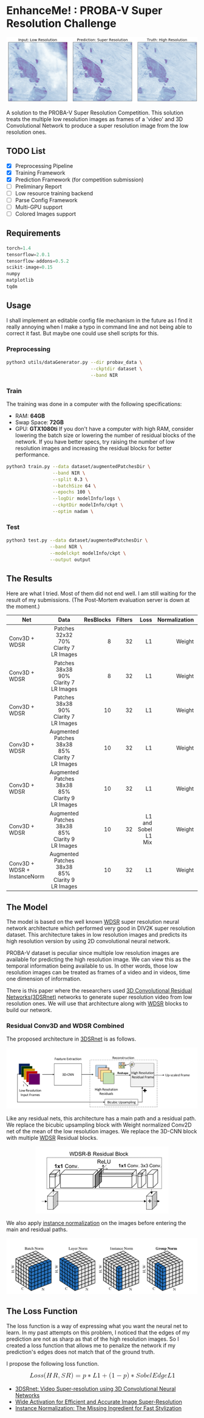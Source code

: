 # EnhanceMe! : PROBA-V Super Resolution Challenge
<p align="center"> <img src="img/lr2hr.png"> </p>

A solution to the PROBA-V Super Resolution Competition. This solution treats the multiple low resolution images as frames of a 'video' and 3D Convolutional Network to produce a super resolution image from the low resolution ones.


## TODO List
- [x] Preprocessing Pipeline
- [x] Training Framework
- [x] Prediction Framework (for competition submission)
- [ ] Preliminary Report
- [ ] Low resource training backend
- [ ] Parse Config Framework
- [ ] Multi-GPU support
- [ ] Colored Images support

## Requirements
```python
torch=1.4
tensorflow=2.0.1
tensorflow-addons=0.5.2
scikit-image=0.15
numpy
matplotlib
tqdm
```

## Usage
I shall implement an editable config file mechanism in the future as I find it really annoying when I make a typo in command line and not being able to correct it fast. But maybe one could use shell scripts for this.
### Preprocessing
```sh
python3 utils/dataGenerator.py --dir probav_data \
                               --ckptdir dataset \
                               --band NIR

```
### Train

The training was done in a computer with the following specifications:
* RAM: **64GB**
* Swap Space: **72GB**
* GPU: **GTX1080ti**
If you don't have a computer with high RAM, consider lowering the batch size or lowering the number of residual blocks of the network. If you have better specs, try raising the number of low resolution images and increasing the residual blocks for better performance.

```sh
python3 train.py --data dataset/augmentedPatchesDir \
                 --band NIR \
                 --split 0.3 \
                 --batchSize 64 \
                 --epochs 100 \
                 --logDir modelInfo/logs \
                 --ckptDir modelInfo/ckpt \
                 --optim nadam \

```
### Test
```sh
python3 test.py --data dataset/augmentedPatchesDir \
                --band NIR \
                --modelckpt modelInfo/ckpt \
                --output output
```

## The Results
Here are what I tried. Most of them did not end well. I am still waiting for the result of my submissions. (The Post-Mortem evaluation server is down at the moment.)

| Net           | Data          | ResBlocks | Filters  | Loss | Normalization |Score |
| ------------- |:-------------:| -----:| -----:|-----:|-----:|-----:|
| Conv3D + WDSR    | Patches 32x32 70% Clarity 7 LR Images | 8 |32  |L1  | Weight  |-  |
| Conv3D + WDSR      | Patches 38x38  90% Clarity 7 LR Images |   8 | 32    |L1    | Weight  |-    |
| Conv3D + WDSR      | Patches 38x38  90% Clarity 7 LR Images |   10 | 32    |L1    | Weight  |-    |
| Conv3D + WDSR      | Augmented Patches 38x38 85% Clarity 7 LR Images |   10 | 32    |L1    | Weight  |-    |
| Conv3D + WDSR      | Augmented Patches 38x38 85% Clarity 9 LR Images |   10 | 32    |L1    | Weight  |-    |
| Conv3D + WDSR  | Augmented Patches 38x38 85% Clarity 9 LR Images |   10 | 32    |L1 and Sobel L1 Mix   | Weight  |-    |
| Conv3D + WDSR + InstanceNorm     | Augmented Patches 38x38 85% Clarity 9 LR Images |   10 | 32    |L1    | Weight  |-    |

## The Model
The model is based on the well known [WDSR](https://arxiv.org/abs/1808.08718) super resolution neural network architecture which performed very good in DIV2K super resolution dataset. This architecture takes in low resolution images and predicts its high resolution version by using 2D convolutional neural network.

PROBA-V dataset is peculiar since multiple low resolution images are available for predicting the high resolution image. We can view this as the temporal information being available to us. In other words, those low resolution images can be treated as frames of a video and in videos, time one dimension of information.

There is this paper where the researchers used [3D Convolutional Residual Networks(3DSRnet)](https://arxiv.org/abs/1812.09079) networks to generate super resolution video from low resolution ones. We will use that architecture along with [WDSR](https://arxiv.org/abs/1808.08718) blocks to build our network.

### Residual Conv3D and WDSR Combined
The proposed architecture in [3DSRnet](https://arxiv.org/abs/1812.09079) is as follows.

<p align="center"> <img src="img/3DSRnet.png"> </p>

Like any residual nets, this architecture has a main path and a residual path. We replace the bicubic upsampling block with Weight normalized Conv2D net of the mean of the low resolution images. We replace the 3D-CNN block with multiple [WDSR](https://arxiv.org/abs/1812.09079) Residual blocks.

<p align="center"> <img src="img/wdsr-b-block.png"> </p>

We also apply [instance normalization](https://arxiv.org/abs/1607.08022) on the images before entering the main and residual paths.

<p align="center"> <img src="img/normalizations.png"> </p>


## The Loss Function
The loss function is a way of expressing what you want the neural net to learn. In my past attempts on this problem, I noticed that the edges of my prediction are not as sharp as that of the high resolution images. So I created a loss function that allows me to penalize the network if my prediction's edges does not match that of the ground truth.

I propose the following loss function.

<p align="center"> <img src="img/loss.gif"> </p>

* [3DSRnet: Video Super-resolution using 3D Convolutional Neural Networks](https://arxiv.org/abs/1812.09079)
* [Wide Activation for Efficient and Accurate Image Super-Resolution](https://arxiv.org/abs/1808.08718)
* [Instance Normalization: The Missing Ingredient for Fast Stylization](https://arxiv.org/abs/1607.08022)
